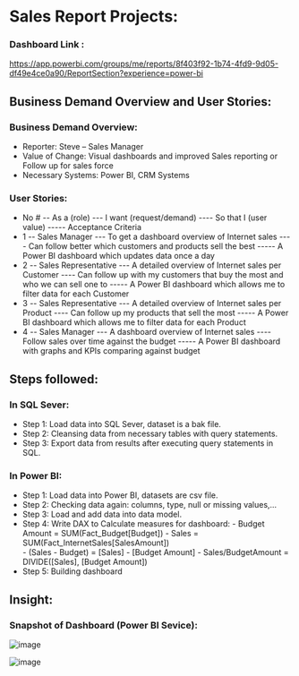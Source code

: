# Sales Report Projects:

### Dashboard Link : 
https://app.powerbi.com/groups/me/reports/8f403f92-1b74-4fd9-9d05-df49e4ce0a90/ReportSection?experience=power-bi 

## Business Demand Overview and User Stories:

### Business Demand Overview:
- Reporter: Steve – Sales Manager
- Value of Change: Visual dashboards and improved Sales reporting or Follow up for sales force
- Necessary Systems: Power BI, CRM Systems

### User Stories:

- No #
-- As a (role)
--- I want (request/demand)
---- So that I (user value)
----- Acceptance Criteria
- 1
-- Sales Manager
--- To get a dashboard overview of Internet sales
---- Can follow better which customers and products sell the best
----- A Power BI dashboard which updates data once a day
- 2
-- Sales Representative
--- A detailed overview of Internet sales per Customer
---- Can follow up with my customers that buy the most and who we can sell one to
----- A Power BI dashboard which allows me to filter data for each Customer
- 3
-- Sales Representative
--- A detailed overview of Internet sales per Product
---- Can follow up my products that sell the most
----- A Power BI dashboard which allows me to filter data for each Product
- 4
-- Sales Manager
--- A dashboard overview of Internet sales
---- Follow sales over time against the budget
----- A Power BI dashboard with graphs and KPIs comparing against budget


## Steps followed:

### In SQL Sever:

- Step 1: Load data into SQL Sever, dataset is a bak file.
- Step 2: Cleansing data from necessary tables with query statements.
- Step 3: Export data from results after executing query statements in SQL.

### In Power BI:
- Step 1: Load data into Power BI, datasets are csv file.
- Step 2: Checking data again: columns, type, null or missing values,...
- Step 3: Load and add data into data model.
- Step 4: Write DAX to Calculate measures for dashboard: 
      - Budget Amount = SUM(Fact_Budget[Budget])
      - Sales = SUM(Fact_InternetSales[SalesAmount])	
      - (Sales - Budget) = [Sales] - [Budget Amount]
      - Sales/BudgetAmount = DIVIDE([Sales], [Budget Amount])  
- Step 5: Building dashboard

## Insight:
### Snapshot of Dashboard (Power BI Sevice):
![image](https://github.com/user-attachments/assets/aecde9a8-e14c-47b7-adab-14bc77ce529b)

![image](https://github.com/user-attachments/assets/730751ef-3e17-44de-b9f5-211717e85283)
